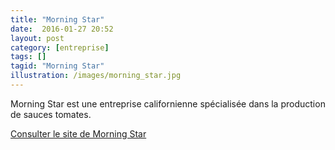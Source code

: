 ```yaml
---
title: "Morning Star"
date:  2016-01-27 20:52
layout: post
category: [entreprise]
tags: []
tagid: "Morning Star"
illustration: /images/morning_star.jpg
---
```


Morning Star est une entreprise californienne spécialisée dans la production de sauces tomates.

[Consulter le site de Morning Star](http://morningstarco.com/)
